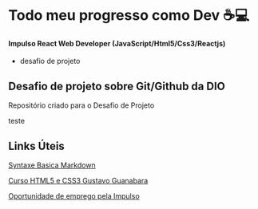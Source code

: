# Todo meu progresso como Dev :coffee::computer:

 #### Impulso React Web Developer (JavaScript/Html5/Css3/Reactjs)

- desafio de projeto  

## Desafio de projeto sobre Git/Github da DIO

Repositório criado para o Desafio de Projeto

teste

## Links Úteis

[Syntaxe Basica Markdown](https://www.markdownguide.org/basic-syntax/)

[Curso HTML5 e CSS3 Gustavo Guanabara](https://www.youtube.com/watch?v=B4FU3NFRTDw&list=PLHz_AreHm4dkZ9-atkcmcBaMZdmLHft8n&index=52)

[Oportunidade de emprego pela Impulso](https://app.impulso.network/painel)

